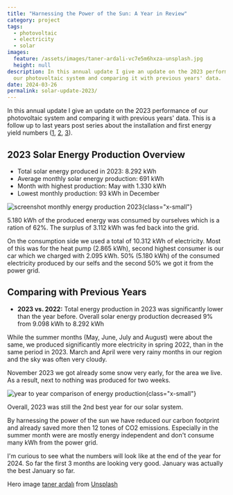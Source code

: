```yaml
---
title: "Harnessing the Power of the Sun: A Year in Review"
category: project
tags:
  - photovoltaic
  - electricity
  - solar
images:
  feature: /assets/images/taner-ardali-vc7e5m6hxza-unsplash.jpg
  height: null
description: In this annual update I give an update on the 2023 performance of
  our photovoltaic system and comparing it with previous years' data.
date: 2024-03-26
permalink: solar-update-2023/
---
```

In this annual update I give an update on the 2023 performance of our photovoltaic system and comparing it with previous years' data. This is a follow up to last years post series about the installation and first energy yield numbers ([1](/our-own-electricity-1/), [2](/our-own-electricity-2/), [3](/our-own-electricity-3/)).

## 2023 Solar Energy Production Overview

* Total solar energy produced in 2023: 8.292 kWh
* Average monthly solar energy production: 691 kWh
* Month with highest production: May with 1.330 kWh
* Lowest monthly production: 93 kWh in December

![screenshot monthly energy production 2023](/assets/images/screenshot-energy-2023.png 'Diagram 1: monthly energy production 2023'){class="x-small"}

5.180 kWh of the produced energy was consumed by ourselves which is a ration of 62%. The surplus of 3.112 kWh was fed back into the grid.

On the consumption side we used a total of 10.312 kWh of electricity. Most of this was for the heat pump (2.865 kWh), second highest consumer is our car which we charged with 2.095 kWh. 50% (5.180 kWh) of the consumed electricity produced by our selfs and the second 50% we got it from the power grid.

## Comparing with Previous Years

* **2023 vs. 2022:** Total energy production in 2023 was significantly lower than the year before. Overall solar energy production decreased 9% from 9.098 kWh to 8.292 kWh

While the summer months (May, June, July and August) were about the same, we produced significantly more electricity in spring 2022, than in the same period in 2023. March and April were very rainy months in our region and the sky was often very cloudy. 

November 2023 we got already some snow very early, for the area we live. As a result, next to nothing was produced for two weeks.

![year to year comparison of energy production](/assets/images/screenshot-energy-2020-2024-year.png 'Diagram 2: year to year comparison of energy production'){class="x-small"}

Overall, 2023 was still the 2nd best year for our solar system.

By harnessing the power of the sun we have reduced our carbon footprint and already saved more then 12 tones of CO2 emissions. Especially in the summer month were are mostly energy independent and don't consume many kWh from the power grid.

I'm curious to see what the numbers will look like at the end of the year for 2024. So far the first 3 months are looking very good. January was actually the best January so far.

Hero image [taner ardalı](https://unsplash.com/de/@tanerardali) from [Unsplash](https://unsplash.com/de/fotos/blaues-kabelgebundenes-elektronisches-gerat-auf-weiss-gestrichener-wand-montiert-vc7e5M6HXzA)